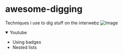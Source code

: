 # awesome-digging
Techniques i use to dig stuff on the interwebz
![Image](https://pbs.twimg.com/media/FV4NHaHWIAIBWYy?format=jpg&name=small)
<details open>
    <summary>Youtube</summary>
    <ul>
        <li>Using badges</li>
        <li>Nested lists</li>
    </ul>
</details>
